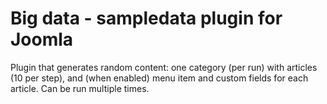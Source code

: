 # Big data - sampledata plugin for Joomla

Plugin that generates random content: one category (per run) with articles (10 per step), and (when enabled) menu item and custom fields for each article. Can be run multiple times.
